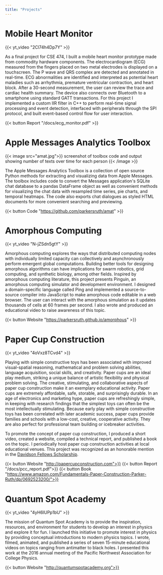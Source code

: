 ```yaml
---
title: "Projects"
---
```


# Mobile Heart Monitor

{{< yt_video "2Cl74h4Dp7Y" >}}

As a final project for CSE 474, I built a mobile heart monitor prototype
made from commodity hardware components. The electrocardiogram (ECG)
measured from the fingers placed on two metal electrodes is displayed on a
touchscreen. The P wave and QRS complex are detected and annotated in
real-time. ECG abnormalities are identified and interpreted as potential
heart maladies such as arrhythmia, premature ventricular contraction,
and heart block. After a 30-second measurement, the user can review the
trace and cardiac health summary. The device also connects over Bluetooth to
a smartphone using standard GATT transactions. For this project I
implemented a custom IIR filter in C++ to perform real-time signal
processing and event detection, interfaced with peripherals through the SPI
protocol, and built event-based control flow for user interaction.

{{< button Report "/docs/ecg_monitor.pdf" >}}


# Apple Messages Analytics Toolbox

{{< image src="amat.jpg">}}
screenshot of toolbox code and output showing number of texts over time for each person
{{< /image >}}

The Apple Messages Analytics Toolbox is a collection of open source
Python methods for extracting and visualizing data from Apple Messages. The
toolbox includes code to convert the Messages application's SQLite chat
database to a pandas DataFrame object as well as convenient methods for
visualizing the chat data with resampled time series, pie charts, and
temporal heatmaps. The code also exports chat dialogues as styled HTML
documents for more convenient searching and previewing.

{{< button Code "https://github.com/parkersruth/amat" >}}


# Amorphous Computing

{{< yt_video "N-jZSdn5gtY" >}}

Amorphous computing explores the ways that distributed computing nodes with
individually limited capacity can collectively and asynchronously perform
emergent global computations. Building better tools for designing amorphous
algorithms can have implications for swarm robotics, grid computing, and
synthetic biology, among other fields.
Inspired by amorphous computing literature, this project presents Pinguin,
an amorphous computing simulator and development environment. I designed a
domain-specific language called Ping and implemented a source-to-source
compiler into JavaScript to make amorphous code editable in a web browser.
The user can interact with the amorphous simulation as it updates thousands
of cells at 60 frames per second. I also wrote and produced an educational
video to raise awareness of this topic.

{{< button Website "https://parkersruth.github.io/amorphous" >}}




# Paper Cup Construction

{{< yt_video "4oVxz8TCvd4" >}}

Playing with simple constructive toys has been associated with improved
visual-spatial reasoning, mathematical and problem solving abilities,
language acquisition, social skills, and creativity. Paper cups are an ideal
play medium, striking a unique balance of artistic flexibility and physical
problem solving. The creative, stimulating, and collaborative aspects of
paper cup construction make it an exemplary educational activity. Paper cups
are extremely affordable, safe, storable, and surprisingly durable. In an
age of electronics and marketing hype, paper cups are refreshingly simple,
in keeping with research findings that the simplest toys can often be the
most intellectually stimulating. Because early play with simple constructive
toys has been correlated with later academic success, paper cups provide
families and schools with a low-cost, creative, cooperative activity. They
are also perfect for professional team building or icebreaker activities.

To promote the concept of paper cup construction, I produced a short video,
created a website, compiled a technical report, and published a book on the
topic. I periodically host paper cup construction activities at local
educational venues. This project was recognized as an honorable mention in
the [Davidson Fellows Scholarship](https://www.davidsongifted.org/Fellows-Scholarship).

{{< button Website "http://papercupconstruction.com">}}
{{< button Report "/docs/pcc_report.pdf">}}
{{< button Book "https://www.amazon.com/Fundamentals-Paper-Construction-Parker-Ruth/dp/0692523200/">}}


# Quantum Spot Academy

{{< yt_video "4yH6lUPp1bU" >}}

The mission of Quantum Spot Academy is to provide the inspiration,
resources, and environment for students to develop an interest in physics
and explore it for fun. I launched this initiative to promote interest in
physics by providing conceptual introductions to modern physics topics. I
wrote, filmed, animated, and published a series of seven 15-minute
educational videos on topics ranging from antimatter to black holes. I
presented this work at the 2016 annual meeting of the Pacific Northwest
Association for College Physics.

{{< button Website "http://quantumspotacademy.org">}}

